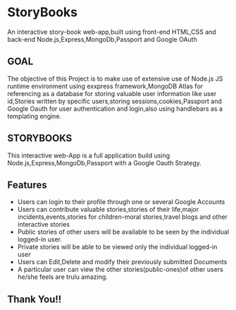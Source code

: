 # StoryBooks
An interactive story-book web-app,built using front-end HTML,CSS and back-end Node.js,Express,MongoDb,Passport and Google OAuth

## GOAL

The objective of this Project is to make use of extensive use of Node.js JS runtime environment using exxpress framework,MongoDB Atlas for referencing as a 
database for storing valuable user information like user id,Stories written by specific users,storing sessions,cookies,Passport and Google Oauth for user authentication
and login,also using handlebars as a templating engine.


## STORYBOOKS
 This interactive web-App is a full application build using Node.js,Express,MongoDb,Passport with a Google Oauth Strategy.
 
## Features
 - Users can login to their profile through one or several Google Accounts
 - Users can contribute valuable stories,stories of their life,major incidents,events,stories for children-moral stories,travel blogs and other interactive stories
 - Public stories of other users will be available to be seen by the individual logged-in user.
 - Private stories will be able to be viewed only the individual logged-in user
 - Users can Edit,Delete and modify their previously submitted Documents
 - A particular user can view the other stories(public-ones)of other users he/she feels are trulu amazing.
 
 
## Thank You!!
